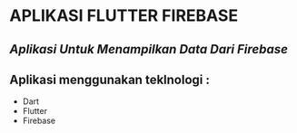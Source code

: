 # APLIKASI FLUTTER FIREBASE

## _Aplikasi Untuk Menampilkan Data Dari Firebase_

## Aplikasi menggunakan teklnologi :
- Dart
- Flutter
- Firebase